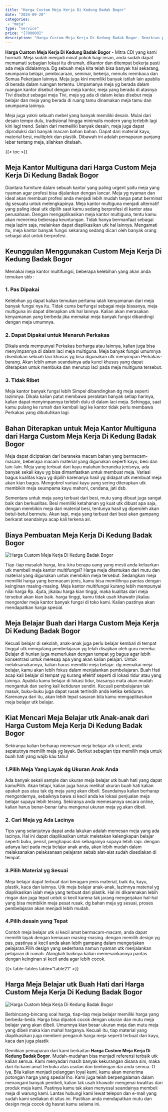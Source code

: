 ```yaml
---
title: "Harga Custom Meja Kerja Di Kedung Badak Bogor"
date: "2024-09-28"
categories:
 - "meja"
type: "service"
price: "[700000]"
description: "Harga Custom Meja Kerja Di Kedung Badak Bogor. Demikian pemaparan dari kami berkaitan **Harga Custom Meja Kerja Di Kedung Badak Bogor**. Mudah-mudahan bisa m..."
---
```


**Harga Custom Meja Kerja Di Kedung Badak Bogor** - Mitra CDI yang kami hormati. Meja sudah menjadi minat pokok bagi insan, anda sudah dapat memamati sebagian lokasi itu dirumah, dikantor dan ditempat bekerja pasti ada meja didalamnya. Dg sebuah meja kita telah bisa banyak hal sekarang, seumpama belajar, pembicaraan, seminar, bekerja, menulis membaca dan Semua Pekerjaan lainnya. Meja juga kini memiliki banyak istilah lain apabila di berada dalam ruangan tertentu. Umpamanya meja yg berada dalam ruangan kantor disebut dengan meja kantor, meja yang berada di atasnya Tivi disebut sebagai meja Tivi, meja yg ada di dalam kelas disebut meja belajar dan meja yang berada di ruang tamu dinamakan meja tamu dan seumpama lainnya.

Meja juga yakni sebuah mebel yang banyak memiliki desain. Mulai dari desain tempo dulu, tradisional hingga minimalis modern yang terlebih lagi kini lagi trend. Selain dari memeiliki banyak desain, meja juga dapat diproduksi dari banyak macam bahan bahan. Dapat dari material kayu, material besi, multiplek dan plastik. Dibawah ini adalah pemaparan panjang lebar tentang meja, silahkan ditelaah.

{{< toc >}}

## Meja Kantor Multiguna dari Harga Custom Meja Kerja Di Kedung Badak Bogor

Diantara furniture dalam sebuah kantor yang paling urgent yaitu meja yang nyaman agar profesi bisa dijalankan dengan lancar. Meja yg nyaman dan ideal akan membuat profesi anda menjadi lebih mudah tanpa patut berminat dg sesuatu untuk melengkapinya. Meja kantor multiguna menjadi alternatif yang paling ideal utk dipilih saat kamu sedang berprofesi di kantor atau perusahaan. Dengan mengaplikasikan meja kantor multiguna, tentu kamu akan menerima beberapa keuntungan. Tidak hanya bermanfaat sebagai meja lazim saja, melainkan dapat diaplikasikan utk hal lainnya. Mengamati itu, meja kantor banyak fungsi sekarang sedang dicari oleh banyak orang sebagai alat untuk berprofesi.

## Keunggulan Menggunakan Custom Meja Kerja Di Kedung Badak Bogor

Memakai meja kantor multifungsi, beberapa kelebihan yang akan anda temukan sbb :

### 1\. Pas Dipakai

Kelebihan yg dapat kalian temukan pertama ialah kenyamanan dari meja banyak fungsi nya itu. Tidak cuma berfungsi sebagai meja biasanya, meja multiguna ini dapat diterapkan utk hal lainnya. Kalian akan merasakan kenyamanan yang berbeda jika memakai meja banyak fungsi dibandingi dengan meja umumnya.

### 2\. Dapat Dipakai untuk Menaruh Perkakas

Dikala anda mempunyai Perkakas berharga atau lainnya, kalian juga bisa menyimpannya di dalam laci meja multiguna. Meja banyak fungsi umumnya disediakan sebuah laci khusus yg bisa digunakan utk menyimpan Perkakas-barang. Akan lebih aman seandainya ada kunci khusus yang dapat diterapkan untuk membuka dan menutup laci pada meja multiguna tersebut.

### 3\. Tidak Ribet

Meja kantor banyak fungsi lebih Simpel dibandingkan dg meja seperti lazimnya. Dikala kalian patut membawa peralatan banyak setiap harinya, kalian dapat menyimpannya terlebih dulu di dalam laci meja. Sehingga, saat kamu pulang ke rumah dan kembali lagi ke kantor tidak perlu membawa Perkakas yang dibutuhkan lagi.

## Bahan Diterapkan untuk Meja Kantor Multiguna dari Harga Custom Meja Kerja Di Kedung Badak Bogor

Meja dapat diciptakan dari beraneka macam bahan yang bermacam-macam, beberapa macam material yang digunakan seperti kayu, besi dan lain-lain. Meja yang terbuat dari kayu malahan beraneka jenisnya, ada banyak sekali kayu yg bisa dimanfaatkan untuk membuat meja. Variasi bagus kualitas kayu yg dipilih karenanya hasil yg didapat utk membuat meja akan kian bagus. Mengobrol variasi kayu yang sering diterapkan utk membikin meja seumpama kayu mahoni, cendana, jati dsb.

Sementara untuk meja yang terbuat dari besi, mutu yang dibuat juga sangat baik dan berkualitas. Besi memiliki ketahanan yg kuat utk dibuat apa saja, dengan membikin meja dari material besi, tentunya hasil yg diperoleh akan betul-betul bermutu. Akan tapi, meja yang terbuat dari besi akan gampang berkarat seandainya acap kali terkena air.

## Biaya Pembuatan Meja Kerja Di Kedung Badak Bogor

![Harga Custom Meja Kerja Di Kedung Badak Bogor](/images/meja/meja-dewasa-027.jpg)

Tiap-tiap masalah harga, kira-kira berapa uang yang mesti anda keluarkan utk membeli meja kantor multifungsi? Harga meja ditentukan dari mutu dan material yang digunakan untuk membikin meja tersebut. Sedangkan meja memiliki harga yang bermacam jenis, kamu bisa memilihnya pantas dengan keinginan masing-masing. Meja kantor multifungsi kurang lebih mempunyai nilai harga Rp. 4juta, jikalau harga kian tinggi, maka kualitas dari meja tersebut akan kian baik. harga tinggi, kamu tidak usah khawatir jikalau mengorder meja kantor banyak fungsi di toko kami. Kalian pastinya akan mendapatkan harga spesial.

## Meja Belajar Buah dari Harga Custom Meja Kerja Di Kedung Badak Bogor

Kecuali belajar di sekolah, anak-anak juga perlu belajar kembali di tempat tinggal utk mengulang pembelajaran yg telah disajikan oleh guru mereka. Belajar di hunian juga memerlukan dengan tempat yg bagus agar lebih konsentrasi untuk meresap apa yang akan kalian pelajari. Untuk melaksanakannya, kalian harus memiliki meja belajar. dg memakai meja belajar, kamu akan lebih fokus dalam menjalankan pembelajaran. Buah Hati acap kali belajar di tempat yg kurang efektif seperti di lokasi tidur atau yang lainnya. Apabila kamu belajar di lokasi tidur, biasanya mata akan mudah mengantuk dan sering kali ketiduran sendiri. Kecuali pembelajaran tak masuk, buku-buku juga dapat rusak tertindih anda ketika ketiduran. Karenanya dari itu, akan lebih tepat sasaran bila kamu mengaplikasikan meja belajar utk belajar.

## Kiat Mencari Meja Belajar utk Anak-anak dari Harga Custom Meja Kerja Di Kedung Badak Bogor

Sekiranya kalian berharap memesan meja belajar utk si kecil, anda sepatutnya memilih meja yg layak. Berikut sebagian tips memilih meja untuk buah hati yang wajib kau tahu!

### 1.Pilih Meja Yang Layak dg Ukuran Anak Anda

Ada banyak sekali sample dan ukuran meja belajar utk buah hati yang dapat kamuPilih. Akan tetapi, kalian juga harus melihat ukuran buah hati kalian apakah pas atau tak dg meja yang akan dibeli. Seandainya kalian berharap mengordernya, sebaiknya bawa si kecil anda ke lokasi penjualan meja belajar supaya lebih terang. Sekiranya anda memesannya secara online, kalian harus benar-benar tahu mengenai ukuran meja yg akan dibeli.

### 2\. Cari Meja yg Ada Lacinya

Tips yang selanjutnya dapat anda lakukan adalah memesan meja yang ada lacinya. Hal ini dapat diaplikasikan untuk meletakan kelengkapan belajar seperti buku, pensil, penghapus dan sebagainya supaya lebih rapi. dengan adanya laci pada meja belajar anak anda, akan lebih mudah dalam melaksanakan pelaksanaan pelajaran sebab alat-alat sudah disediakan di tempat.

### 3.Pilih Material yg Sesuai

Meja belajar dapat terbuat dari beragam jenis material, baik itu, kayu, plastik, kaca dan lainnya. Utk meja belajar anak-anak, lazimnya material yg diaplikasikan ialah meja yang terbuat dari plastik. Hal ini dikarenakan lebih ringan dan juga tepat untuk si kecil karena tak jarang mengerjakan hal-hal yang bisa membikin meja pesat rusak. dg bahan meja yg sesuai, proses pembelajaran akan menjadi lebih mudah.

### 4.Pilih desain yang Tepat

Contoh meja belajar utk si kecil amat bermacam-macam, anda dapat memilih layak dengan kemauan masing-masing. dengan memilih design yg pas, pastinya si kecil anda akan lebih gampang dalam mengerjakan pelajaran.Pilih design yang sederhana namun nyaman utk menjalankan pelajaran di rumah. Alangkah baiknya kalian memesankannya pantas dengan keinginan si kecil anda agar lebih cocok.

{{< table-tables table="table21" >}}

## Harga Meja Belajar utk Buah Hati dari Harga Custom Meja Kerja Di Kedung Badak Bogor

![Harga Custom Meja Kerja Di Kedung Badak Bogor](/images/meja/meja-anak-009.jpg)

Berbincang-bincang soal harga, tiap-tiap meja belajar memiliki harga yang berbeda-beda. Harga bisa dipatok cocok dengan ukuran dan mutu meja belajar yang akan dibeli. Umumnya kian besar ukuran meja dan mutu meja yang dibeli maka kian mahal harganya. Kecuali itu, tiap material yang diaplikasikan juga memberi pengaruh harga meja seperti terbuat dari kayu, kaca dan juga plastik

Demikian pemaparan dari kami berkaitan **Harga Custom Meja Kerja Di Kedung Badak Bogor**. Mudah-mudahan bisa menjadi referensi terbaik utk kalian semua. Kami menyadari masih banyak kekurangan disana sini, maka dari itu kami amat terbuka atas usulan dan bimbingan dai anda semua. O iya, Bila kalian menjadi pelanggan loyal kami, kamu akan menerima potongan harga yang spesial lho. Kami juga telah berpengalaman dalam menangani banyak pembeli, kalian tak usah khawatir mengenai kwalitas dari produk meja kami. Pastinya kamu tak akan menyesal seandainya membeli meja di warung kami. Lantas hubungi kami lewat telepon dan e-mail yang sudah kami sediakan di situs ini. Pastikan anda mendapatkan mutu dan design meja cocok dg hasrat kamu selama ini.
